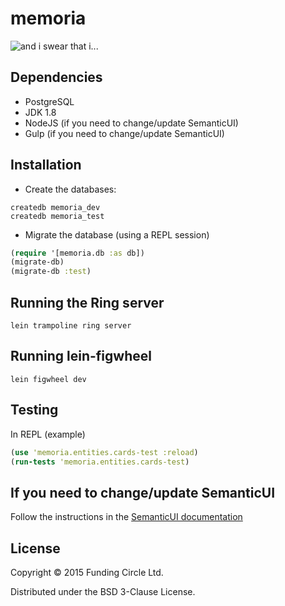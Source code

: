 # memoria

![and i swear that i...](http://i.imgur.com/yUUFcNq.jpg)

## Dependencies

- PostgreSQL
- JDK 1.8
- NodeJS (if you need to change/update SemanticUI)
- Gulp (if you need to change/update SemanticUI)

## Installation

- Create the databases:
```
createdb memoria_dev
createdb memoria_test
```

- Migrate the database (using a REPL session)

```clojure
(require '[memoria.db :as db])
(migrate-db)
(migrate-db :test)
```

## Running the Ring server

```
lein trampoline ring server
```

## Running lein-figwheel

```
lein figwheel dev
```

## Testing

In REPL (example)

```clojure
(use 'memoria.entities.cards-test :reload)
(run-tests 'memoria.entities.cards-test)
```

## If you need to change/update SemanticUI

Follow the instructions in the [SemanticUI documentation](http://semantic-ui.com/introduction/getting-started.html)

## License

Copyright © 2015 Funding Circle Ltd.

Distributed under the BSD 3-Clause License.
